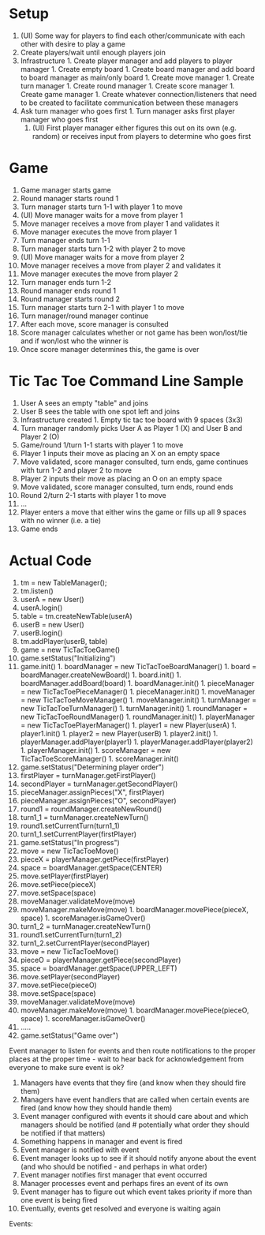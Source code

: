 # Setup #

  1. (UI) Some way for players to find each other/communicate with each other with desire to play a game
  1. Create players/wait until enough players join
  1. Infrastructure
    1. Create player manager and add players to player manager
    1. Create empty board
    1. Create board manager and add board to board manager as main/only board
    1. Create move manager
    1. Create turn manager
    1. Create round manager
    1. Create score manager
    1. Create game manager
    1. Create whatever connection/listeners that need to be created to facilitate communication between these managers
  1. Ask turn manager who goes first
    1. Turn manager asks first player manager who goes first
      1. (UI) First player manager either figures this out on its own (e.g. random) or receives input from players to determine who goes first

# Game #

  1. Game manager starts game
  1. Round manager starts round 1
  1. Turn manager starts turn 1-1 with player 1 to move
  1. (UI) Move manager waits for a move from player 1
  1. Move manager receives a move from player 1 and validates it
  1. Move manager executes the move from player 1
  1. Turn manager ends turn 1-1
  1. Turn manager starts turn 1-2 with player 2 to move
  1. (UI) Move manager waits for a move from player 2
  1. Move manager receives a move from player 2 and validates it
  1. Move manager executes the move from player 2
  1. Turn manager ends turn 1-2
  1. Round manager ends round 1
  1. Round manager starts round 2
  1. Turn manager starts turn 2-1 with player 1 to move
  1. Turn manager/round manager continue
  1. After each move, score manager is consulted
  1. Score manager calculates whether or not game has been won/lost/tie and if won/lost who the winner is
  1. Once score manager determines this, the game is over

# Tic Tac Toe Command Line Sample #

  1. User A sees an empty "table" and joins
  1. User B sees the table with one spot left and joins
  1. Infrastructure created
    1. Empty tic tac toe board with 9 spaces (3x3)
  1. Turn manager randomly picks User A as Player 1 (X) and User B and Player 2 (O)
  1. Game/round 1/turn 1-1 starts with player 1 to move
  1. Player 1 inputs their move as placing an X on an empty space
  1. Move validated, score manager consulted, turn ends, game continues with turn 1-2 and player 2 to move
  1. Player 2 inputs their move as placing an O on an empty space
  1. Move validated, score manager consulted, turn ends, round ends
  1. Round 2/turn 2-1 starts with player 1 to move
  1. ...
  1. Player enters a move that either wins the game or fills up all 9 spaces with no winner (i.e. a tie)
  1. Game ends

# Actual Code #

  1. tm = new TableManager();
  1. tm.listen()
  1. userA = new User()
  1. userA.login()
  1. table = tm.createNewTable(userA)
  1. userB = new User()
  1. userB.login()
  1. tm.addPlayer(userB, table)
  1. game = new TicTacToeGame()
  1. game.setStatus("Initializing")
  1. game.init()
    1. boardManager = new TicTacToeBoardManager()
    1. board = boardManager.createNewBoard()
    1. board.init()
    1. boardManager.addBoard(board)
    1. boardManager.init()
    1. pieceManager = new TicTacToePieceManager()
    1. pieceManager.init()
    1. moveManager = new TicTacToeMoveManager()
    1. moveManager.init()
    1. turnManager = new TicTacToeTurnManager()
    1. turnManager.init()
    1. roundManager = new TicTacToeRoundManager()
    1. roundManager.init()
    1. playerManager = new TicTacToePlayerManager()
    1. player1 = new Player(userA)
    1. player1.init()
    1. player2 = new Player(userB)
    1. player2.init()
    1. playerManager.addPlayer(player1)
    1. playerManager.addPlayer(player2)
    1. playerManager.init()
    1. scoreManager = new TicTacToeScoreManager()
    1. scoreManager.init()
  1. game.setStatus("Determining player order")
  1. firstPlayer = turnManager.getFirstPlayer()
  1. secondPlayer = turnManager.getSecondPlayer()
  1. pieceManager.assignPieces("X", firstPlayer)
  1. pieceManager.assignPieces("O", secondPlayer)
  1. round1 = roundManager.createNewRound()
  1. turn1\_1 = turnManager.createNewTurn()
  1. round1.setCurrentTurn(turn1\_1)
  1. turn1\_1.setCurrentPlayer(firstPlayer)
  1. game.setStatus("In progress")
  1. move = new TicTacToeMove()
  1. pieceX = playerManager.getPiece(firstPlayer)
  1. space = boardManager.getSpace(CENTER)
  1. move.setPlayer(firstPlayer)
  1. move.setPiece(pieceX)
  1. move.setSpace(space)
  1. moveManager.validateMove(move)
  1. moveManager.makeMove(move)
    1. boardManager.movePiece(pieceX, space)
    1. scoreManager.isGameOver()
  1. turn1\_2 = turnManager.createNewTurn()
  1. round1.setCurrentTurn(turn1\_2)
  1. turn1\_2.setCurrentPlayer(secondPlayer)
  1. move = new TicTacToeMove()
  1. pieceO = playerManager.getPiece(secondPlayer)
  1. space = boardManager.getSpace(UPPER\_LEFT)
  1. move.setPlayer(secondPlayer)
  1. move.setPiece(pieceO)
  1. move.setSpace(space)
  1. moveManager.validateMove(move)
  1. moveManager.makeMove(move)
    1. boardManager.movePiece(pieceO, space)
    1. scoreManager.isGameOver()
  1. .....
  1. game.setStatus("Game over")


Event manager to listen for events and then route notifications to the proper places at the proper time - wait to hear back for acknowledgement from everyone to make sure event is ok?

  1. Managers have events that they fire (and know when they should fire them)
  1. Managers have event handlers that are called when certain events are fired (and know how they should handle them)
  1. Event manager configured with events it should care about and which managers should be notified (and   # potentially what order they should be notified if that matters)
  1. Something happens in manager and event is fired
  1. Event manager is notified with event
  1. Event manager looks up to see if it should notify anyone about the event (and who should be notified - and perhaps in what order)
  1. Event manager notifies first manager that event occurred
  1. Manager processes event and perhaps fires an event of its own
  1. Event manager has to figure out which event takes priority if more than one event is being fired
  1. Eventually, events get resolved and everyone is waiting again


Events:






